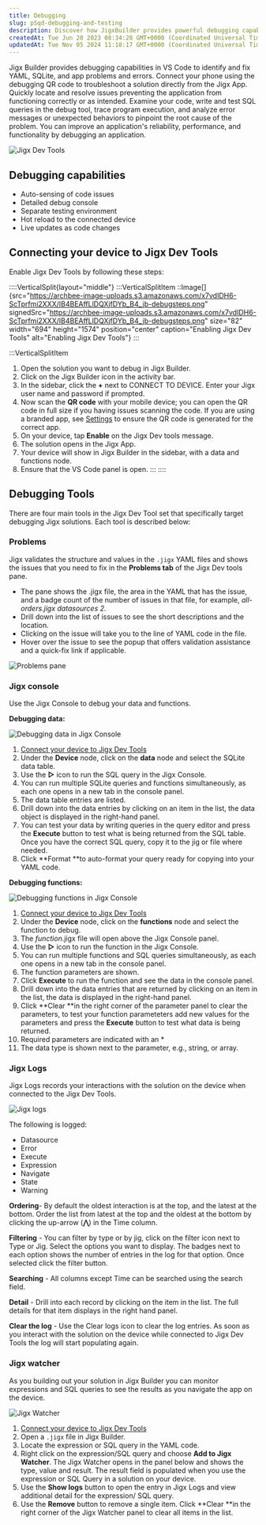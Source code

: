 ```yaml
---
title: Debugging
slug: pSqd-debugging-and-testing
description: Discover how JigxBuilder provides powerful debugging capabilities in VSCode for identifying and resolving YAML, SQLite, and app errors. Connect your phone using a debugging QR code to troubleshoot directly from the JigxApp. Benefit from features like auto
createdAt: Tue Jun 20 2023 08:34:28 GMT+0000 (Coordinated Universal Time)
updatedAt: Tue Nov 05 2024 11:18:17 GMT+0000 (Coordinated Universal Time)
---
```


Jigx Builder provides debugging capabilities in VS Code to identify and fix YAML, SQLite, and app problems and errors. Connect your phone using the debugging QR code to troubleshoot a solution directly from the Jigx App. Quickly locate and resolve issues preventing the application from functioning correctly or as intended.  Examine your code, write and test SQL queries in the debug tool, trace program execution, and analyze error messages or unexpected behaviors to pinpoint the root cause of the problem. You can improve an application's reliability, performance, and functionality by debugging an application.

![Jigx Dev Tools](https://archbee-image-uploads.s3.amazonaws.com/x7vdIDH6-ScTprfmi2XXX/AtgzZUHgK_p0EV0Zb98pk_jb-debug.png "Jigx Dev Tools")

## Debugging capabilities

- Auto-sensing of code issues
- Detailed debug console
- Separate testing environment
- Hot reload to the connected device
- Live updates as code changes

## Connecting your device to Jigx Dev Tools

Enable Jigx Dev Tools by following these steps:

::::VerticalSplit{layout="middle"}
:::VerticalSplitItem
::Image[]{src="https://archbee-image-uploads.s3.amazonaws.com/x7vdIDH6-ScTprfmi2XXX/IB4BEAffLlDQXjfDYb_B4_jb-debugsteps.png" signedSrc="https://archbee-image-uploads.s3.amazonaws.com/x7vdIDH6-ScTprfmi2XXX/IB4BEAffLlDQXjfDYb_B4_jb-debugsteps.png" size="82" width="694" height="1574" position="center" caption="Enabling Jigx Dev Tools" alt="Enabling Jigx Dev Tools"}
:::

:::VerticalSplitItem
1. Open the solution you want to debug in Jigx Builder.&#x20;
2. Click on the Jigx Builder icon in the activity bar.
3. In the sidebar, click the **+** next to CONNECT TO DEVICE. Enter your Jigx user name and password if prompted.
4. Now scan the **QR code** with your mobile device; you can open the QR code in full size if you having issues scanning the code. If you are using a branded app, see [Settings](./Settings.md) to ensure the QR code is generated for the correct app.
5. On your device, tap **Enable** on the Jigx Dev tools message.
6. The solution opens in the Jigx App.
7. Your device will show in Jigx Builder in the sidebar, with a data and functions node.
8. Ensure that the VS Code panel is open.&#x20;
:::
::::

## Debugging Tools

There are four main tools in the Jigx Dev Tool set that specifically target debugging Jigx  solutions. Each tool is described below:&#x20;

### Problems

Jigx validates the structure and values in the `.jigx` YAML files and shows the issues that you need to fix in the **Problems tab** of the Jigx Dev tools pane. &#x20;

- The pane shows the .jigx file, the area in the YAML that has the issue, and a badge count of the number of issues in that file, for example, *all-orders.jigx datasources 2.*&#x20;
- Drill down into the list of issues to see the short descriptions and the location.
- Clicking on the issue will take you to the line of YAML code in the file.
- &#x20;Hover over the issue to see the popup that offers validation assistance and a quick-fix link if applicable.

![Problems pane](https://archbee-image-uploads.s3.amazonaws.com/x7vdIDH6-ScTprfmi2XXX/xq_W7vxImiBLp07c8cuHy_jb-problemgif.gif "Problems pane")

### Jigx console

Use the Jigx Console to debug your data and functions.

**Debugging data:**

![Debugging data in Jigx Console](https://archbee-image-uploads.s3.amazonaws.com/x7vdIDH6-ScTprfmi2XXX/pVjWwfz1K2Rdcwc0drcgJ_jb-console.gif "Debugging data in Jigx Console")

1. &#x20;[Connect your device to Jigx Dev Tools]()&#x20;
2. Under the **Device** node, click on the **data** node and select the SQLite data table.
3. Use the **▷** icon to run the SQL query in the Jigx Console.&#x20;
4. You can run multiple SQLite queries and functions simultaneously, as each one opens in a new tab in the console panel.
5. The data table entries are listed.
6. Drill down into the data entries by clicking on an item in the list, the data object is displayed in the right-hand panel.
7. &#x20;You can test your data by writing queries in the query editor and press the **Execute** button to test what is being returned from the SQL table. Once you have the correct SQL query, copy it to the jig or file where needed.
8. Click **Format **to auto-format your query ready for copying into your YAML code.

**Debugging functions:**

![Debugging functions in Jigx Console](https://archbee-image-uploads.s3.amazonaws.com/x7vdIDH6-ScTprfmi2XXX/UJyIWEShn42cP0BhWW5D3_jb-functiongif.gif "Debugging functions in Jigx Console")

1. &#x20;[Connect your device to Jigx Dev Tools]()&#x20;
2. Under the **Device** node, click on the **functions** node and select the function to debug.
3. The *function*.jigx file will open above the Jigx Console panel.
4. Use the **▷** icon to run the function  in the Jigx Console.&#x20;
5. You can run multiple functions and SQL queries simultaneously, as each one opens in a new tab in the console panel.
6. The function parameters are shown.
7. Click **Execute** to run the function and see the data in the console panel.
8. Drill down into the data entries that are returned by clicking on an item in the list, the data is displayed in the right-hand panel.
9. Click **Clear **in the right corner of the parameter panel to clear the parameters, to test your function parameteters add new values for the parameters and press the **Execute** button to test what data is being returned.&#x20;
10. Required parameters are indicated with an \* &#x20;
11. The data type is shown next to the parameter, e.g., string, or array.

### Jigx Logs&#x20;

Jigx Logs records your interactions with the solution on the device when connected to the Jigx Dev Tools.&#x20;

![Jigx logs](https://archbee-image-uploads.s3.amazonaws.com/x7vdIDH6-ScTprfmi2XXX/ra-YuRCoBFsVP9uFSFsLY_jb-jigxloggif.gif "Jigx logs")

The following is logged:

- Datasource
- Error
- Execute
- Expression
- Navigate
- State
- Warning

**Ordering**- By default the oldest interaction is at the top, and the latest at the bottom. Order the list from latest at the top and the oldest at the bottom by clicking the up-arrow (**⋀**) in the Time column.

**Filtering** - You can filter by type or by jig, click on the filter icon next to Type or Jig. Select the options you want to display. The badges next to each option shows the number of entries in the log for that option. Once selected click the filter button.&#x20;

**Searching** - All columns except Time can be searched using the search field.&#x20;

**Detail** - Drill into each record by clicking on the item in the list. The full details for that item displays in the right hand panel.

**Clear the log** - Use the Clear logs icon to clear the log entries. As soon as you interact with the solution on the device while connected to Jigx Dev Tools the log will start populating again.

### Jigx watcher

As you building out your solution in Jigx Builder you can monitor expressions and SQL queries to see the results as you navigate the app on the device.&#x20;

![Jigx Watcher](https://archbee-image-uploads.s3.amazonaws.com/x7vdIDH6-ScTprfmi2XXX/f1yClypjHjw3R1DIt8fZz_jb-watcherfixed.gif "Jigx Watcher")

1. [Connect your device to Jigx Dev Tools]()&#x20;
2. Open a `.jigx` file in Jigx Builder.
3. Locate the expression or SQL query in the YAML code.
4. Right click on the expression/SQL query and choose **Add to **Jigx** Watcher**. The Jigx  Watcher opens in the panel below and shows the type, value and result. The result field is populated when you use the expression or SQL Query in a solution on your device.
5. Use the **Show logs** button to open the entry in Jigx Logs and view additional detail for the expression/ SQL query.
6. Use the **Remove** button to remove a single item. Click **Clear **in the right corner of the  Jigx Watcher panel to clear all items in the list.



